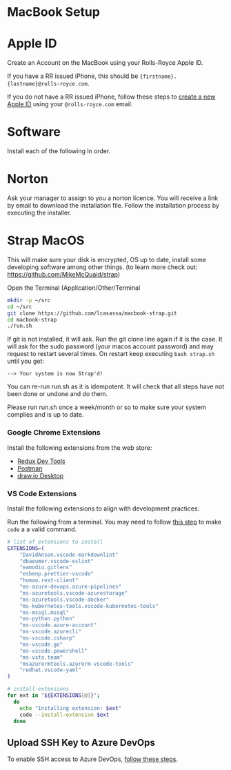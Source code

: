 # MacBook Setup

# Apple ID

Create an Account on the MacBook using your Rolls-Royce Apple ID.

If you have a RR issued iPhone, this should be `{firstname}.{lastname}@rolls-royce.com`.

If you do not have a RR issued iPhone, follow these steps to [create a new Apple ID](https://support.apple.com/en-us/HT204316) using your `@rolls-royce.com` email.

# Software

Install each of the following in order.

# Norton

Ask your manager to assign to you a norton licence. You will receive a link by email to download the installation file. Follow the installation process by executing the installer.

# Strap MacOS

This will make sure your disk is encrypted, OS up to date, install some developing software among other things. (to learn more check out: https://github.com/MikeMcQuaid/strap)

Open the Terminal (Application/Other/Terminal
```bash
mkdir -p ~/src
cd ~/src
git clone https://github.com/lcasassa/macbook-strap.git
cd macbook-strap
./run.sh
```
If git is not installed, it will ask. Run the git clone line again if it is the case.
It will ask for the sudo password (your macos account password) and may request to restart several times. On restart keep executing `bash strap.sh` until you get: 
```
--> Your system is now Strap'd!
```

You can re-run run.sh as it is idempotent. It will check that all steps have not been done or undone and do them.

Please run run.sh once a week/month or so to make sure your system complies and is up to date.

### Google Chrome Extensions

Install the following extensions from the web store:

* [Redux Dev Tools](https://chrome.google.com/webstore/detail/redux-devtools/lmhkpmbekcpmknklioeibfkpmmfibljd?hl=en)
* [Postman](https://chrome.google.com/webstore/detail/postman/fhbjgbiflinjbdggehcddcbncdddomop?hl=en)
* [draw.io Desktop](https://chrome.google.com/webstore/detail/drawio-desktop/pebppomjfocnoigkeepgbmcifnnlndla?hl=en-GB)

### VS Code Extensions

Install the following extensions to align with development practices.

Run the following from a terminal. You may need to follow [this step](https://code.visualstudio.com/docs/setup/mac#_launching-from-the-command-line) to make `code` a a valid command.

```bash
# list of extensions to install
EXTENSIONS=(
    "DavidAnson.vscode-markdownlint"
    "dbaeumer.vscode-eslint"
    "eamodio.gitlens"
    "esbenp.prettier-vscode"
    "humao.rest-client"
    "ms-azure-devops.azure-pipelines"
    "ms-azuretools.vscode-azurestorage"
    "ms-azuretools.vscode-docker"
    "ms-kubernetes-tools.vscode-kubernetes-tools"
    "ms-mssql.mssql"
    "ms-python.python"
    "ms-vscode.azure-account"
    "ms-vscode.azurecli"
    "ms-vscode.csharp"
    "ms-vscode.go"
    "ms-vscode.powershell"
    "ms-vsts.team"
    "msazurermtools.azurerm-vscode-tools"
    "redhat.vscode-yaml"
)

# install extensions
for ext in "${EXTENSIONS[@]}";
  do
    echo "Installing extension: $ext"
    code --install-extension $ext
  done
```

## Upload SSH Key to Azure DevOps

To enable SSH access to Azure DevOps, [follow these steps](https://docs.microsoft.com/en-us/azure/devops/repos/git/use-ssh-keys-to-authenticate?view=azure-devops).

